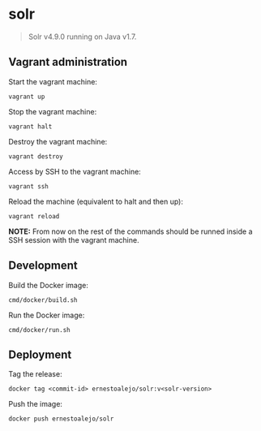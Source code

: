 
solr
====

> Solr v4.9.0 running on Java v1.7.


Vagrant administration
----------------------

Start the vagrant machine:

```vagrant up```


Stop the vagrant machine:

```vagrant halt```


Destroy the vagrant machine:

```vagrant destroy```


Access by SSH to the vagrant machine:

```vagrant ssh```


Reload the machine (equivalent to halt and then up):

```vagrant reload```


**NOTE:** From now on the rest of the commands should be runned inside a SSH session with the vagrant machine.



Development
-----------

Build the Docker image:

```cmd/docker/build.sh```

Run the Docker image:

```cmd/docker/run.sh```



Deployment
----------

Tag the release:

```docker tag <commit-id> ernestoalejo/solr:v<solr-version>```

Push the image:

```docker push ernestoalejo/solr```
